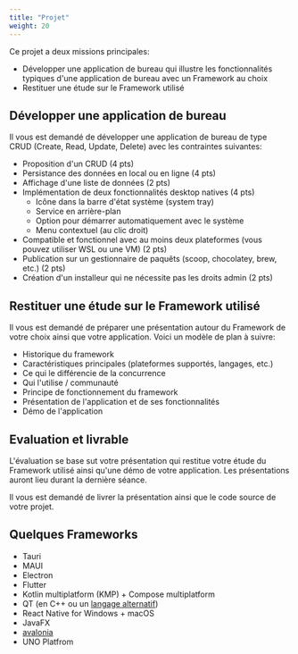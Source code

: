 ```yaml
---
title: "Projet"
weight: 20
---
```


Ce projet a deux missions principales:

- Développer une application de bureau qui illustre les fonctionnalités typiques d'une application de bureau avec un Framework au choix
- Restituer une étude sur le Framework utilisé

## Développer une application de bureau

Il vous est demandé de développer une application de bureau de type CRUD (Create, Read, Update, Delete) avec les contraintes suivantes:

- Proposition d'un CRUD (4 pts)
- Persistance des données en local ou en ligne (4 pts)
- Affichage d'une liste de données (2 pts)
- Implémentation de deux fonctionnalités desktop natives (4 pts)
  - Icône dans la barre d'état système (system tray)
  - Service en arrière-plan
  - Option pour démarrer automatiquement avec le système
  - Menu contextuel (au clic droit)
- Compatible et fonctionnel avec au moins deux plateformes (vous pouvez utiliser WSL ou une VM) (2 pts)
- Publication sur un gestionnaire de paquêts (scoop, chocolatey, brew, etc.) (2 pts)
- Création d'un installeur qui ne nécessite pas les droits admin (2 pts)

## Restituer une étude sur le Framework utilisé

Il vous est demandé de préparer une présentation autour du Framework de votre choix ainsi que votre application.
Voici un modèle de plan à suivre:

- Historique du framework
- Caractéristiques principales (plateformes supportés, langages, etc.)
- Ce qui le différencie de la concurrence
- Qui l'utilise / communauté
- Principe de fonctionnement du framework
- Présentation de l'application et de ses fonctionnalités
- Démo de l'application

## Evaluation et livrable

L'évaluation se base sut votre présentation qui restitue votre étude du Framework utilisé ainsi qu'une démo de votre application. Les présentations auront lieu durant la dernière séance.

Il vous est demandé de livrer la présentation ainsi que le code source de votre projet.

## Quelques Frameworks

- Tauri
- MAUI
- Electron
- Flutter
- Kotlin multiplatform (KMP) + Compose multiplatform
- QT (en C++ ou un [langage alternatif](https://wiki.qt.io/Language_Bindings))
- React Native for Windows + macOS
- JavaFX
- [avalonia](https://avaloniaui.net/)
- UNO Platfrom
